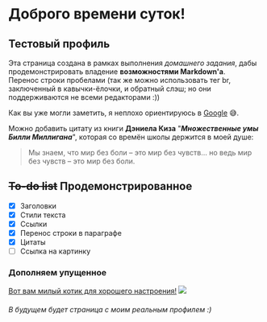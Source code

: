 # Доброго времени суток!
Тестовый профиль
-
Эта страница создана в рамках выполнения _домашнего задания_, дабы продемонстрировать владение **возможностями Markdown'a**.   
Перенос строки пробелами (так же можно использовать тег br, заключенный в кавычки-ёлочки, и обратный слэш; но они поддерживаются не всеми редакторами :))

Как вы уже могли заметить, я неплохо ориентируюсь в [Google](https://www.google.ru) 😅.

Можно добавить цитату из книги **Дэниела Киза** "***Множественные умы Билли Миллигана***", которая со времён школы держится в моей душе:
> Мы знаем, что мир без боли – это мир без чувств… но ведь мир без чувств – это мир без боли.

## ~~To-do list~~ Продемонстрированное
- [x] Заголовки
- [x] Стили текста
- [x] Ссылки
- [x] Перенос строки в параграфе
- [x] Цитаты
- [ ] Ссылка на картинку
  
### Дополняем упущенное
<u> Вот вам милый котик для хорошего настроения!</u>
![](https://flomaster.top/o/uploads/posts/2024-02/1708717617_flomaster-top-p-milie-kotiki-art-vkontakte-risunok-1.jpg)

###### В будущем будет страница с моим реальным профилем :)
